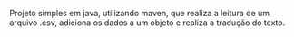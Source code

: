 Projeto simples em java, utilizando maven, que realiza a leitura de um arquivo .csv, adiciona os dados a um objeto e realiza a tradução do texto.
